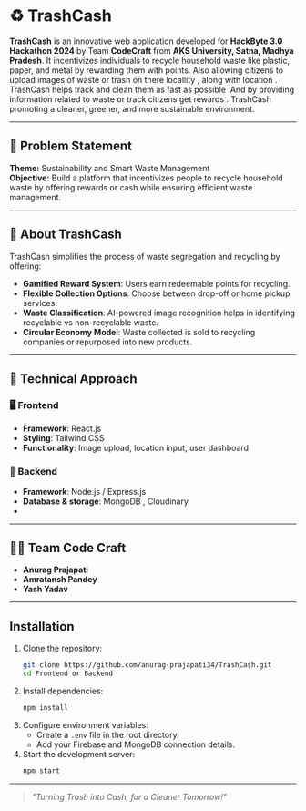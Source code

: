 # ♻️ TrashCash

**TrashCash** is an innovative web application developed for **HackByte 3.0 Hackathon 2024** by Team **CodeCraft** from **AKS University, Satna, Madhya Pradesh**. It incentivizes individuals to recycle household waste like plastic, paper, and metal by rewarding them with points. Also  allowing citizens to upload images of waste or trash on there locallity ,  along with location . TrashCash helps track  and clean them as fast as possible .And by providing information related to waste or track  citizens  get  rewards . TrashCash promoting a cleaner, greener, and more sustainable environment.

---

## 🚀 Problem Statement

**Theme:** Sustainability and Smart Waste Management  
**Objective:** Build a platform that incentivizes people to recycle household waste by offering rewards or cash while ensuring efficient waste management.

---

## 📱 About TrashCash

TrashCash simplifies the process of waste segregation and recycling by offering:

- **Gamified Reward System**: Users earn redeemable points for recycling.
- **Flexible Collection Options**: Choose between drop-off or home pickup services.
- **Waste Classification**: AI-powered image recognition helps in identifying recyclable vs non-recyclable waste.
- **Circular Economy Model**: Waste collected is sold to recycling companies or repurposed into new products.

---

## 🧠 Technical Approach

### 🖥️ Frontend
- **Framework**: React.js
- **Styling**: Tailwind CSS
- **Functionality**: Image upload, location input, user dashboard

### 🔧 Backend
- **Framework**: Node.js / Express.js 
- **Database & storage**: MongoDB , Cloudinary
- 

---


## 👨‍💻 Team Code Craft

- **Anurag Prajapati**
- **Amratansh Pandey**
- **Yash Yadav**

---
## Installation

1. Clone the repository:
   ```bash
   git clone https://github.com/anurag-prajapati34/TrashCash.git
   cd Frontend or Backend
   ```
2. Install dependencies:
   ```bash
   npm install
   ```
3. Configure environment variables:
   - Create a `.env` file in the root directory.
   - Add your Firebase and MongoDB connection details.
4. Start the development server:
   ```bash
   npm start
   ```

---

> *"Turning Trash into Cash, for a Cleaner Tomorrow!"*
